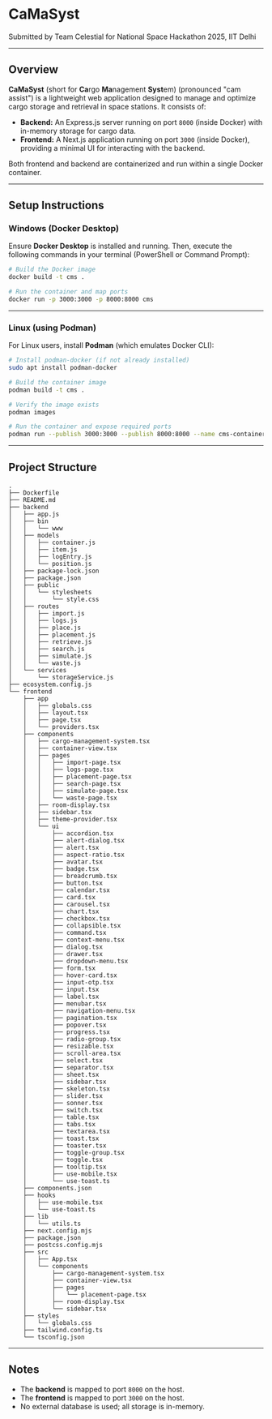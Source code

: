 # CaMaSyst

Submitted by Team Celestial for National Space Hackathon 2025, IIT Delhi

---

## Overview

**CaMaSyst** (short for **Ca**rgo **Ma**nagement **Syst**em) (pronounced "cam assist") is a lightweight web application
designed to manage and optimize cargo storage and
retrieval in space stations. It consists of:

- **Backend:** An Express.js server running on port `8000` (inside Docker) with in-memory storage for cargo data.
- **Frontend:** A Next.js application running on port `3000` (inside Docker), providing a minimal UI for interacting
  with the backend.

Both frontend and backend are containerized and run within a single Docker container.

---

## Setup Instructions

### **Windows (Docker Desktop)**

Ensure **Docker Desktop** is installed and running. Then, execute the following commands in your terminal (PowerShell or
Command Prompt):

```sh
# Build the Docker image
docker build -t cms .

# Run the container and map ports
docker run -p 3000:3000 -p 8000:8000 cms
```

---

### **Linux (using Podman)**

For Linux users, install **Podman** (which emulates Docker CLI):

```sh
# Install podman-docker (if not already installed)
sudo apt install podman-docker

# Build the container image
podman build -t cms .

# Verify the image exists
podman images

# Run the container and expose required ports
podman run --publish 3000:3000 --publish 8000:8000 --name cms-container cms
```

---

## Project Structure

```
.
├── Dockerfile
├── README.md
├── backend
│   ├── app.js
│   ├── bin
│   │   └── www
│   ├── models
│   │   ├── container.js
│   │   ├── item.js
│   │   ├── logEntry.js
│   │   └── position.js
│   ├── package-lock.json
│   ├── package.json
│   ├── public
│   │   └── stylesheets
│   │       └── style.css
│   ├── routes
│   │   ├── import.js
│   │   ├── logs.js
│   │   ├── place.js
│   │   ├── placement.js
│   │   ├── retrieve.js
│   │   ├── search.js
│   │   ├── simulate.js
│   │   └── waste.js
│   └── services
│       └── storageService.js
├── ecosystem.config.js
└── frontend
    ├── app
    │   ├── globals.css
    │   ├── layout.tsx
    │   ├── page.tsx
    │   └── providers.tsx
    ├── components
    │   ├── cargo-management-system.tsx
    │   ├── container-view.tsx
    │   ├── pages
    │   │   ├── import-page.tsx
    │   │   ├── logs-page.tsx
    │   │   ├── placement-page.tsx
    │   │   ├── search-page.tsx
    │   │   ├── simulate-page.tsx
    │   │   └── waste-page.tsx
    │   ├── room-display.tsx
    │   ├── sidebar.tsx
    │   ├── theme-provider.tsx
    │   └── ui
    │       ├── accordion.tsx
    │       ├── alert-dialog.tsx
    │       ├── alert.tsx
    │       ├── aspect-ratio.tsx
    │       ├── avatar.tsx
    │       ├── badge.tsx
    │       ├── breadcrumb.tsx
    │       ├── button.tsx
    │       ├── calendar.tsx
    │       ├── card.tsx
    │       ├── carousel.tsx
    │       ├── chart.tsx
    │       ├── checkbox.tsx
    │       ├── collapsible.tsx
    │       ├── command.tsx
    │       ├── context-menu.tsx
    │       ├── dialog.tsx
    │       ├── drawer.tsx
    │       ├── dropdown-menu.tsx
    │       ├── form.tsx
    │       ├── hover-card.tsx
    │       ├── input-otp.tsx
    │       ├── input.tsx
    │       ├── label.tsx
    │       ├── menubar.tsx
    │       ├── navigation-menu.tsx
    │       ├── pagination.tsx
    │       ├── popover.tsx
    │       ├── progress.tsx
    │       ├── radio-group.tsx
    │       ├── resizable.tsx
    │       ├── scroll-area.tsx
    │       ├── select.tsx
    │       ├── separator.tsx
    │       ├── sheet.tsx
    │       ├── sidebar.tsx
    │       ├── skeleton.tsx
    │       ├── slider.tsx
    │       ├── sonner.tsx
    │       ├── switch.tsx
    │       ├── table.tsx
    │       ├── tabs.tsx
    │       ├── textarea.tsx
    │       ├── toast.tsx
    │       ├── toaster.tsx
    │       ├── toggle-group.tsx
    │       ├── toggle.tsx
    │       ├── tooltip.tsx
    │       ├── use-mobile.tsx
    │       └── use-toast.ts
    ├── components.json
    ├── hooks
    │   ├── use-mobile.tsx
    │   └── use-toast.ts
    ├── lib
    │   └── utils.ts
    ├── next.config.mjs
    ├── package.json
    ├── postcss.config.mjs
    ├── src
    │   ├── App.tsx
    │   └── components
    │       ├── cargo-management-system.tsx
    │       ├── container-view.tsx
    │       ├── pages
    │       │   └── placement-page.tsx
    │       ├── room-display.tsx
    │       └── sidebar.tsx
    ├── styles
    │   └── globals.css
    ├── tailwind.config.ts
    └── tsconfig.json

```

---

## Notes

- The **backend** is mapped to port `8000` on the host.
- The **frontend** is mapped to port `3000` on the host.
- No external database is used; all storage is in-memory.
